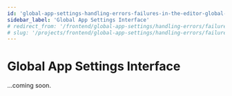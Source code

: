 ```yaml
---
id: 'global-app-settings-handling-errors-failures-in-the-editor-global-app-settings-interface'
sidebar_label: 'Global App Settings Interface'
# redirect_from: '/frontend/global-app-settings/handling-errors/failures-in-the-editor/global-app-settings-interface'
# slug: '/projects/frontend/global-app-settings/handling-errors/failures-in-the-editor/global-app-settings-interface'
---
```


# Global App Settings Interface

...coming soon.
